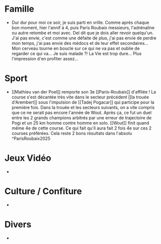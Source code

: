 # Famille
- Dur dur pour moi ce soir, je suis parti en vrille. Comme après chaque bon moment, hier l'annif à 4, puis Paris Roubaix messieurs, l'adrénaline ou autre retombe et moi avec. Del dit que je dois aller revoir quelqu'un. J'ai pas envie, c'est comme une défaite de plus, j'ai pas envie de perdre mon temps, j'ai pas envie des médocs et de leur effet secondaires... Mon cerveau tourne en boucle sur ce qui ne va pas et oublie de regarder ce qui va... Je suis malade ?! La Vie est trop dure... Plus l'impression d'en profiter assez...

# Sport
- [[Mathieu van der Poel]] remporte son 3e [[Paris-Roubaix]] d'affilée ! La course s'est décantée très vite dans le secteur précédent [[la trouée d'Arembert]] sous l'impulsion de [[Tadej Pogacar]] qui participe pour la première fois. Dans la trouée et les secteurs suivants, on a vite compris que ce ne serait pas encore l'année de Wout. Après ça, ce fut un duel entre les 2 grands champions arbitrés par une erreur de trajectoire de Pogi et un 25 km homme contre homme en solo. [[Wout]] finit quand même 4e de cette course. Ce qui fait qu'il aura fait 2 fois 4e sur ces 2 courses préférées. Cela reste 2 bons résultats dans l'absolu ^ParisRoubaix2025
# Jeux Vidéo
- 
# Culture / Confiture
- 
# Divers
- 
